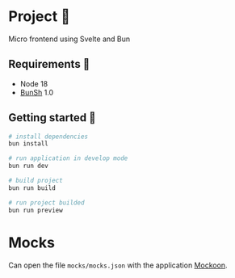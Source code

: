 # Project 🥤

Micro frontend using Svelte and Bun

## Requirements 🧸

* Node 18
* [BunSh](https://bun.sh/docs) 1.0

## Getting started 🚀

```bash
# install dependencies
bun install

# run application in develop mode
bun run dev

# build project
bun run build

# run project builded
bun run preview
```

# Mocks

Can open the file `mocks/mocks.json` with the application [Mockoon]([Mockoon](https://mockoon.com/)).


